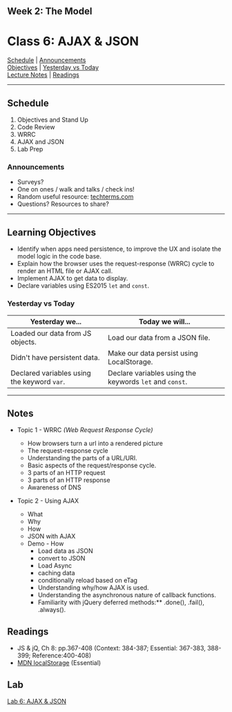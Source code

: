 ## **Week 2: The Model**
# Class 6: AJAX & JSON

[Schedule](#schedule) | [Announcements](#announcements) </br>
[Objectives](#learning-objectives) | [Yesterday vs Today](#yesterday-vs-today) </br>
[Lecture Notes](#notes) | [Readings](#readings)

<hr></hr>

## Schedule
1. Objectives and Stand Up
1. Code Review
1. WRRC
1. AJAX and JSON
1. Lab Prep

### Announcements
* Surveys?
* One on ones / walk and talks / check ins!
* Random useful resource: [techterms.com](https://techterms.com/)
* Questions? Resources to share?
<hr></hr>

## Learning Objectives
* Identify when apps need persistence, to improve the UX and isolate the model logic in the code base.
* Explain how the browser uses the request-response (WRRC) cycle to render an HTML file or AJAX call.
* Implement AJAX to get data to display.
* Declare variables using ES2015 `let` and `const`.

### Yesterday vs Today
| Yesterday we... | Today we will... |
| --------------- | ---------------- |
| Loaded our data from JS objects. | Load our data from a JSON file. |
| Didn't have persistent data. | Make our data persist using LocalStorage. |
| Declared variables using the keyword `var`. | Declare variables using the keywords `let` and `const`. |

<hr></hr>

## Notes

* Topic 1 - WRRC *(Web Request Response Cycle)*
    * How browsers turn a url into a rendered picture
    * The request-response cycle
    * Understanding the parts of a URL/URI.
    * Basic aspects of the request/response cycle.
    * 3 parts of an HTTP request
    * 3 parts of an HTTP response
    * Awareness of DNS

* Topic 2 - Using AJAX
    * What
    * Why
    * How
    * JSON with AJAX
    * Demo - How
        * Load data as JSON
        * convert to JSON
        * Load Async
        * caching data
        * conditionally reload based on eTag
        * Understanding why/how AJAX is used.
        * Understanding the asynchronous nature of callback functions.
        * Familiarity with jQuery deferred methods:** .done(), .fail(), .always().



## Readings
* JS & jQ, Ch 8: pp.367-408 (Context: 384-387; Essential: 367-383, 388-399; Reference:400-408)
* [MDN localStorage](https://developer.mozilla.org/en-US/docs/Web/API/Web_Storage_API) (Essential)


## Lab
[Lab 6: AJAX & JSON](https://github.com/cfpdx-301d-spring-2017/lab-06-ajax-json-wrrc)
